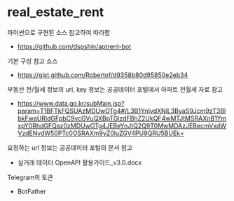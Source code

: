 # real_estate_rent

파이썬으로 구현된 소스 참고하여 따라함
* https://github.com/dspshin/aptrent-bot

기본 구성 참고 소스
* https://gist.github.com/Robertof/d9358b80d95850e2eb34

부동산 전/월세 정보의 url, key 정보는 공공데이터 포털에서 아파트 전월세 자료 참고
* https://www.data.go.kr/subMain.jsp?param=T1BFTkFQSUAzMDUwOTg4#/L3B1YnIvdXNlL3ByaS9Jcm9zT3BlbkFwaURldGFpbC9vcGVuQXBpTGlzdFBhZ2UkQF4wMTJtMSRAXnB1YmxpY0RhdGFQaz0zMDUwOTg4JEBeYnJtQ2Q9T0MwMDAzJEBecmVxdWVzdENvdW50PTc0OSRAXm9yZ0luZGV4PU9QRU5BUEk=

요청하는 url 정보는 공공데이터 포털의 문서 참고
* 실거래 데이터 OpenAPI 활용가이드_v3.0.docx

Telegram의 토큰
* BotFather
